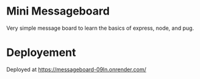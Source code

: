 # Mini Messageboard

Very simple message board to learn the basics of express, node, and pug.

# Deployement

Deployed at https://messageboard-09ln.onrender.com/
